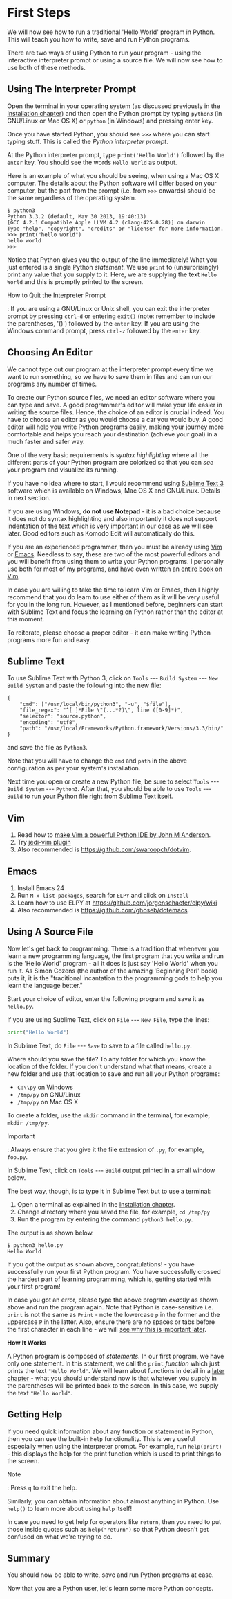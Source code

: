 # First Steps #

We will now see how to run a traditional 'Hello World' program in
Python. This will teach you how to write, save and run Python
programs.

There are two ways of using Python to run your program - using the
interactive interpreter prompt or using a source file. We will now see
how to use both of these methods.

## Using The Interpreter Prompt ##

Open the terminal in your operating system (as discussed previously in
the [Installation chapter](#installation)) and then open the Python
prompt by typing `python3` (in GNU/Linux or Mac OS X) or `python` (in
Windows) and pressing enter key.

Once you have started Python, you should see `>>>` where you can start
typing stuff. This is called the *Python interpreter prompt*.

At the Python interpreter prompt, type `print('Hello World')` followed
by the `enter` key. You should see the words `Hello World` as output.

Here is an example of what you should be seeing, when using a Mac OS X
computer. The details about the Python software will differ based on
your computer, but the part from the prompt (i.e. from `>>>` onwards)
should be the same regardless of the operating system.

~~~
$ python3
Python 3.3.2 (default, May 30 2013, 19:40:13)
[GCC 4.2.1 Compatible Apple LLVM 4.2 (clang-425.0.28)] on darwin
Type "help", "copyright", "credits" or "license" for more information.
>>> print("hello world")
hello world
>>>
~~~

Notice that Python gives you the output of the line immediately! What
you just entered is a single Python *statement*. We use `print` to
(unsurprisingly) print any value that you supply to it. Here, we are
supplying the text `Hello World` and this is promptly printed to the
screen.

How to Quit the Interpreter Prompt

:   If you are using a GNU/Linux or Unix shell, you can exit the
    interpreter prompt by pressing `ctrl-d` or entering `exit()` (note:
    remember to include the parentheses, '()') followed by the `enter`
    key. If you are using the Windows command prompt, press `ctrl-z`
    followed by the `enter` key.

## Choosing An Editor ##

We cannot type out our program at the interpreter prompt every time we
want to run something, so we have to save them in files and can run
our programs any number of times.

To create our Python source files, we need an editor software where
you can type and save. A good programmer's editor will make your life
easier in writing the source files. Hence, the choice of an editor is
crucial indeed. You have to choose an editor as you would choose a car
you would buy. A good editor will help you write Python programs
easily, making your journey more comfortable and helps you reach your
destination (achieve your goal) in a much faster and safer way.

One of the very basic requirements is *syntax highlighting* where all
the different parts of your Python program are colorized so that you
can *see* your program and visualize its running.

If you have no idea where to start, I would recommend using
[Sublime Text 3](http://www.sublimetext.com/3) software which is
available on Windows, Mac OS X and GNU/Linux. Details in next section.

If you are using Windows, **do not use Notepad** - it is a bad choice
because it does not do syntax highlighting and also importantly it
does not support indentation of the text which is very important in
our case as we will see later. Good editors such as Komodo Edit will
automatically do this.

If you are an experienced programmer, then you must be already using
[Vim](http://www.vim.org/) or
[Emacs](http://www.gnu.org/software/emacs/). Needless to say, these
are two of the most powerful editors and you will benefit from using
them to write your Python programs. I personally use both for most of
my programs, and have even written an
[entire book on Vim](http://swaroopch.com/notes/vim).

In case you are willing to take the time to learn Vim or Emacs, then I
highly recommend that you do learn to use either of them as it will be
very useful for you in the long run. However, as I mentioned before,
beginners can start with Sublime Text and focus the learning on Python
rather than the editor at this moment.

To reiterate, please choose a proper editor - it can make writing
Python programs more fun and easy.

## Sublime Text ##

To use Sublime Text with Python 3, click on `Tools` --- `Build System`
--- `New Build System` and paste the following into the new file:

~~~
{
    "cmd": ["/usr/local/bin/python3", "-u", "$file"],
    "file_regex": "^[ ]*File \"(...*?)\", line ([0-9]*)",
    "selector": "source.python",
    "encoding": "utf8",
    "path": "/usr/local/Frameworks/Python.framework/Versions/3.3/bin/"
}
~~~

and save the file as `Python3`.

Note that you will have to change the `cmd` and `path` in the above
configuration as per your system's installation.

Next time you open or create a new Python file, be sure to select
`Tools` --- `Build System` --- `Python3`. After that, you should be
able to use `Tools` --- `Build` to run your Python file right from
Sublime Text itself.

## Vim ##

1. Read how to
   [make Vim a powerful Python IDE by John M Anderson](http://blog.sontek.net/blog/detail/turning-vim-into-a-modern-python-ide).
2. Try [jedi-vim plugin](https://github.com/davidhalter/jedi-vim)
3. Also recommended is <https://github.com/swaroopch/dotvim>.

## Emacs ##

1. Install Emacs 24
2. Run `M-x list-packages`, search for `ELPY` and click on `Install`
3. Learn how to use ELPY at <https://github.com/jorgenschaefer/elpy/wiki>
4. Also recommended is <https://github.com/ghoseb/dotemacs>.

## Using A Source File ##

Now let's get back to programming. There is a tradition that whenever
you learn a new programming language, the first program that you write
and run is the 'Hello World' program - all it does is just say 'Hello
World' when you run it. As Simon Cozens (the author of the amazing
'Beginning Perl' book) puts it, it is the "traditional incantation to
the programming gods to help you learn the language better."

Start your choice of editor, enter the following program and save it
as `hello.py`.

If you are using Sublime Text, click on `File` --- `New File`, type
the lines:

~~~python
print("Hello World")
~~~

In Sublime Text, do `File` --- `Save` to save to a file called
`hello.py`.

Where should you save the file? To any folder for which you know the
location of the folder. If you don't understand what that means,
create a new folder and use that location to save and run all your
Python programs:

- `C:\\py` on Windows
- `/tmp/py` on GNU/Linux
- `/tmp/py` on Mac OS X

To create a folder, use the `mkdir` command in the terminal, for
example, `mkdir /tmp/py`.

Important

:   Always ensure that you give it the file extension of
    `.py`, for example, `foo.py`.

In Sublime Text, click on `Tools` --- `Build` output printed in a
small window below.

The best way, though, is to type it in Sublime Text but to use a terminal:

1. Open a terminal as explained in the
   [Installation chapter](#installation).
2. *C*hange *d*irectory where you saved the file, for example, `cd
   /tmp/py`
3. Run the program by entering the command `python3 hello.py`.

The output is as shown below.

~~~
$ python3 hello.py
Hello World
~~~

If you got the output as shown above, congratulations! - you have
successfully run your first Python program. You have successfully
crossed the hardest part of learning programming, which is, getting
started with your first program!

In case you got an error, please type the above program *exactly* as
shown above and run the program again. Note that Python is
case-sensitive i.e. `print` is not the same as `Print` - note the
lowercase `p` in the former and the uppercase `P` in the latter. Also,
ensure there are no spaces or tabs before the first character in each
line - we will [see why this is important later](#indentation).

**How It Works**

A Python program is composed of *statements*. In our first program, we
have only one statement. In this statement, we call the `print`
*function* which just prints the text `"Hello World"`. We will learn
about functions in detail in a [later chapter](#functions) - what you
should understand now is that whatever you supply in the parentheses
will be printed back to the screen. In this case, we supply the text
`"Hello World"`.

## Getting Help ##

If you need quick information about any function or statement in
Python, then you can use the built-in `help` functionality. This is
very useful especially when using the interpreter prompt. For example,
run `help(print)` - this displays the help for the print function
which is used to print things to the screen.

Note

:   Press `q` to exit the help.

Similarly, you can obtain information about almost anything in
Python. Use `help()` to learn more about using `help` itself!

In case you need to get help for operators like `return`, then you
need to put those inside quotes such as `help("return")` so that
Python doesn't get confused on what we're trying to do.

## Summary ##

You should now be able to write, save and run Python programs at ease.

Now that you are a Python user, let's learn some more Python concepts.
